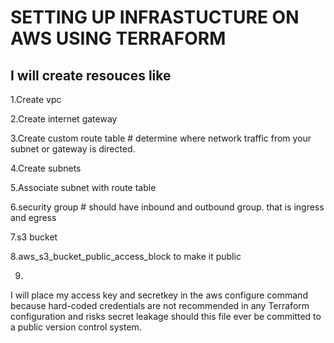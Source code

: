 # SETTING UP INFRASTUCTURE ON AWS USING TERRAFORM

## I will create resouces like
1.Create vpc

2.Create internet gateway

3.Create custom route table  # determine where network traffic from your subnet or gateway is directed.

4.Create subnets

5.Associate subnet with route table

6.security group   # should  have inbound and outbound group. that is ingress and egress

7.s3 bucket

8.aws_s3_bucket_public_access_block to make it public

9.
I will place my access key and secretkey in the aws configure command because hard-coded credentials are not recommended in any Terraform configuration and risks secret leakage should this file ever be committed to a public version control system. 
